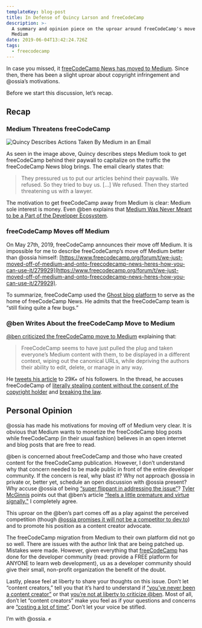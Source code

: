 ```yaml
---
templateKey: blog-post
title: In Defense of Quincy Larson and freeCodeCamp
description: >-
  A summary and opinion piece on the uproar around freeCodeCamp's move off
  Medium
date: 2019-06-04T13:42:24.726Z
tags:
  - freecodecamp
---
```

In case you missed, it [freeCodeCamp News has moved to Medium](https://www.freecodecamp.org/forum/t/we-just-moved-off-of-medium-and-onto-freecodecamp-news-heres-how-you-can-use-it/279929). Since then, there has been a slight uproar about copyright infringement and @ossia’s motivations.

Before we start this discussion, let’s recap.

## Recap

### Medium Threatens freeCodeCamp

![Quincy Describes Actions Taken By Medium in an Email]( https://i1.wp.com/wptavern.com/wp-content/uploads/2019/05/Screen-Shot-2019-05-31-at-1.48.01-PM.png)

As seen in the image above, Quincy describes steps Medium took to get freeCodeCamp behind their paywall to capitalize on the traffic the freeCodeCamp News blog brings. The email clearly states that:

> They pressured us to put our articles behind their paywalls. We refused. So they tried to buy us. […] We refused. Then they started threatening us with a lawyer.  

The motivation to get freeCodeCamp away from Medium is clear: Medium sole interest is money. Even @ben explains that [Medium Was Never Meant to be a Part of the Developer Ecosystem](https://dev.to/devteam/medium-was-never-meant-to-be-a-part-of-the-developer-ecosystem-25a0).

### freeCodeCamp Moves off Medium

On May 27th, 2019, freeCodeCamp announces their move off Medium. It is impossible for me to describe freeCodeCamp’s move off Medium better than @ossia himself: [https://www.freecodecamp.org/forum/t/we-just-moved-off-of-medium-and-onto-freecodecamp-news-heres-how-you-can-use-it/279929](https://www.freecodecamp.org/forum/t/we-just-moved-off-of-medium-and-onto-freecodecamp-news-heres-how-you-can-use-it/279929).

To summarize, freeCodeCamp used the [Ghost blog platform](https://ghost.org/) to serve as the home of freeCodeCamp News. He admits that the freeCodeCamp team is “still fixing quite a few bugs.”

### @ben Writes About the freeCodeCamp Move to Medium

[@ben criticized the freeCodeCamp move to Medium](https://dev.to/ben/i-m-concerned-with-the-move-that-freecodecamp-just-pulled-by-leaving-medium-io8) explaining that:

> FreeCodeCamp seems to have just pulled the plug and taken everyone’s Medium content with them, to be displayed in a different context, wiping out the canonical URLs, while depriving the authors their ability to edit, delete, or manage in any way.  

He [tweets his article](https://twitter.com/bendhalpern/status/1133444368289927174) to 29K+ of his followers. In the thread, he accuses freeCodeCamp of [literally stealing content without the consent of the copyright holder](https://twitter.com/bendhalpern/status/1133494706363609088) and [breaking the law](https://twitter.com/bendhalpern/status/1133459111184666631).

## Personal Opinion

@ossia has made his motivations for moving off of Medium very clear. It is obvious that Medium wants to monetize the freeCodeCamp blog posts while freeCodeCamp (in their usual fashion) believes in an open internet and blog posts that are free to read.

@ben is concerned about freeCodeCamp and those who have created content for the freeCodeCamp publication. However, I don’t understand why that concern needed to be made public in front of the entire developer community. If the concern is real, why blast it? Why not approach @ossia in private or, better yet, schedule an open discussion with @ossia present?  Why accuse @ossia of being [“super flippant in addressing the issue”](https://twitter.com/bendhalpern/status/1133444368289927174)?
[Tyler McGinnis](https://twitter.com/tylermcginnis) points out that @ben’s article [“feels a little premature and virtue signally."](https://twitter.com/tylermcginnis/status/1133490470829547520) I completely agree.

This uproar on the @ben’s part comes off as a play against the perceived competition (though [@ossia promises it will not be a competitor to dev.to](https://twitter.com/ossia/status/1133457561070579712)) and to promote his position as a content creator advocate.

The freeCodeCamp migration from Medium to their own platform did not go so well. There are issues with the author link that are being patched up. Mistakes were made. However, given everything that [freeCodeCamp](https://www.freecodecamp.org) has done for the developer community (read: provide a FREE platform for ANYONE to learn web development), us as a developer community should give their small, non-profit organization the benefit of the doubt.

Lastly, please feel at liberty to share your thoughts on this issue. Don’t let “content creators,” tell you that it’s hard to understand if [“you’ve never been a content creator”](https://twitter.com/LittleKope/status/1133475647664398337) or that [you’re not at liberty to criticize @ben](https://twitter.com/LittleKope/status/1133790929389871104). Most of all, don’t let “content creators” make you feel as if your questions and concerns are [“costing a lot of time”](https://twitter.com/LittleKope/status/1133801190096023552). Don’t let your voice be stifled.

I’m with @ossia. ✊
